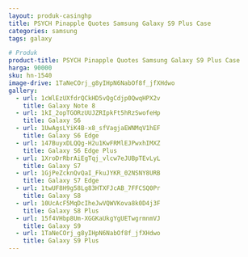 ```yaml
---
layout: produk-casinghp
title: PSYCH Pinapple Quotes Samsung Galaxy S9 Plus Case
categories: samsung
tags: galaxy

# Produk
product-title: PSYCH Pinapple Quotes Samsung Galaxy S9 Plus Case
harga: 90000
sku: hn-1540
image-drive: 1TaNeCOrj_g8yIHpN6NabOf8f_jfXHdwo
gallery:
  - url: 1cWlEzUXfdrQCkHD5vQgCdjp0QwqHPX2v
    title: Galaxy Note 8
  - url: 1kI_2opTGORzUUJZRIpkFt5hRzSwofeHp
    title: Galaxy S6
  - url: 1UwAgsLYiK4B-x8_sfVagjaEWNMqV1hEF
    title: Galaxy S6 Edge
  - url: 147BuyxDLQQg-H2u1KwFRMlEJPwxhIMXZ
    title: Galaxy S6 Edge Plus
  - url: 1XroDrRbrAiEgTqj_vlcw7eJUBpTEvLyL
    title: Galaxy S7
  - url: 1GjPeZcknQvQaI_FkuJYKR_02NSNY8URB
    title: Galaxy S7 Edge
  - url: 1twUF8H9g58Lg83HTXFJcAB_7FFCSQ0Pr
    title: Galaxy S8
  - url: 10UcAcF5MqDcIheJwVQWVKova8k0D4j3F
    title: Galaxy S8 Plus
  - url: 15f4VHbp8Um-XGGKaUkgYgUETwgrmnmVJ
    title: Galaxy S9
  - url: 1TaNeCOrj_g8yIHpN6NabOf8f_jfXHdwo
    title: Galaxy S9 Plus
---
```

